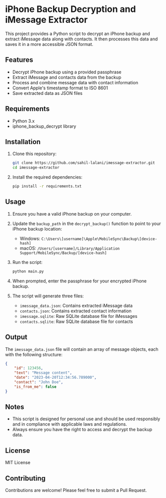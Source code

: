 # iPhone Backup Decryption and iMessage Extractor

This project provides a Python script to decrypt an iPhone backup and extract iMessage data along with contacts. It then processes this data and saves it in a more accessible JSON format.

## Features

- Decrypt iPhone backup using a provided passphrase
- Extract iMessage and contacts data from the backup
- Process and combine message data with contact information
- Convert Apple's timestamp format to ISO 8601
- Save extracted data as JSON files

## Requirements

- Python 3.x
- iphone_backup_decrypt library

## Installation

1. Clone this repository:
   ```bash
   git clone https://github.com/sahil-lalani/imessage-extractor.git
   cd imessage-extractor
   ```

2. Install the required dependencies:
   ```bash
   pip install -r requirements.txt
   ```

## Usage

1. Ensure you have a valid iPhone backup on your computer.

2. Update the `backup_path` in the `decrypt_backup()` function to point to your iPhone backup location:
   - Windows: `C:\Users\[username]\Apple\MobileSync\Backup\[device-hash]`
   - macOS: `/Users/[username]/Library/Application Support/MobileSync/Backup/[device-hash]`

3. Run the script:
   ```bash
   python main.py
   ```

4. When prompted, enter the passphrase for your encrypted iPhone backup.

5. The script will generate three files:
   - `imessage_data.json`: Contains extracted iMessage data
   - `contacts.json`: Contains extracted contact information
   - `imessage.sqlite`: Raw SQLite database file for iMessages
   - `contacts.sqlite`: Raw SQLite database file for contacts

## Output

The `imessage_data.json` file will contain an array of message objects, each with the following structure:

```json
{
    "id": 123456,
    "text": "Message content",
    "date": "2023-04-20T12:34:56.789000",
    "contact": "John Doe",
    "is_from_me": false
}
```


## Notes

- This script is designed for personal use and should be used responsibly and in compliance with applicable laws and regulations.
- Always ensure you have the right to access and decrypt the backup data.

## License

MIT License

## Contributing

Contributions are welcome! Please feel free to submit a Pull Request.